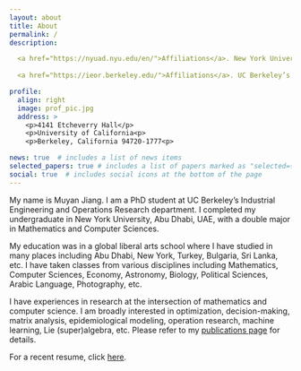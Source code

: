 ```yaml
---
layout: about
title: About
permalink: /
description: 

  <a href="https://nyuad.nyu.edu/en/">Affiliations</a>. New York University Abu Dhabi. 
  
  <a href="https://ieor.berkeley.edu/">Affiliations</a>. UC Berkeley’s Industrial Engineering and Operations Research.

profile:
  align: right
  image: prof_pic.jpg
  address: >
    <p>4141 Etcheverry Hall</p>
    <p>University of California<p>
    <p>Berkeley, California 94720-1777<p>

news: true  # includes a list of news items
selected_papers: true # includes a list of papers marked as "selected={true}"
social: true  # includes social icons at the bottom of the page
---
```


My name is Muyan Jiang. I am a PhD student at UC Berkeley’s Industrial Engineering and Operations Research department. I completed my undergraduate in New York University, Abu Dhabi, UAE, with a double major in Mathematics and Computer Sciences. 

My education was in a global liberal arts school where I have studied in many places including Abu Dhabi, New York, Turkey, Bulgaria, Sri Lanka, etc. I have taken classes from various disciplines including Mathematics, Computer Sciences, Economy, Astronomy, Biology, Political Sciences, Arabic Language, Photography, etc.

I have experiences in research at the intersection of mathematics and computer science. I am broadly interested in optimization, decision-making, matrix analysis, epidemiological modeling, operation research, machine learning, Lie (super)algebra, etc. Please refer to my [publications page](/publications/) for details.

For a recent resume, click [here](/assets/pdf/resume.pdf).